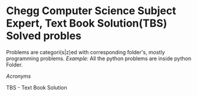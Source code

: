 # Chegg Computer Science Subject Expert, Text Book Solution(TBS) Solved probles

Problems are categori(s|z)ed with corresponding folder's, mostly programming problems.
*Example:* All the python problems are inside python Folder.

*Acronyms*

TBS - Text Book Solution
